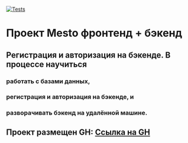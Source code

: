 [![Tests](../../actions/workflows/tests-13-sprint.yml/badge.svg)](../../actions/workflows/tests-13-sprint.yml)

# Проект Mesto фронтенд + бэкенд

## Pегистрация и авторизация на бэкенде. В процессе научиться 

### работать с базами данных, 
### регистрация и авторизация на бэкенде, и 
### разворачивать бэкенд на удалённой машине. 


## Проект размещен GH: [Ссылка на GH](https://github.com/IgorSmirnof/express-mesto-gha)


